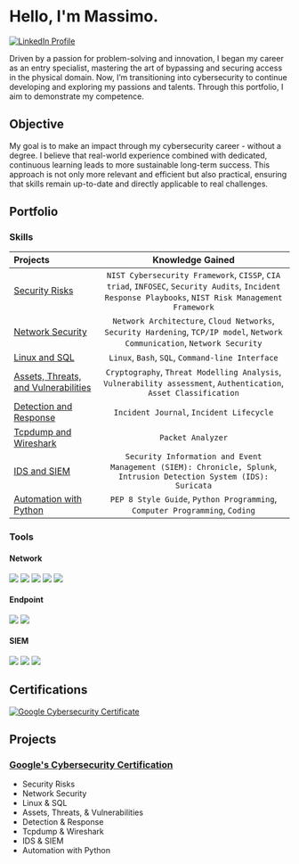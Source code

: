 # Hello, I'm Massimo.
<a href="https://www.linkedin.com/in/massimo-piccone-401164121" target="_blank">
  <img src="https://img.shields.io/badge/-LinkedIn-0A66C2?&style=for-the-badge&logo=LinkedIn&logoColor=white" alt="LinkedIn Profile" />
</a>

Driven by a passion for problem-solving and innovation, I began my career as an entry specialist, mastering the art of bypassing and securing access in the physical domain. Now, I’m transitioning into cybersecurity to continue developing and exploring my passions and talents. Through this portfolio, I aim to demonstrate my competence.

## Objective 

My goal is to make an impact through my cybersecurity career - without a degree. 
I believe that real-world experience combined with dedicated, continuous learning leads to more sustainable long-term success. This approach is not only more relevant and efficient but also practical, ensuring that skills remain up-to-date and directly applicable to real challenges.
## Portfolio

### Skills

| Projects | Knowledge Gained | 
| :---- |:---:|
| [Security Risks](https://github.com/Massimo-Piccone/Massimo-Piccone/tree/ede732574c67763e6d727af3a0fcc656d61c8e7d/Google/1%20-%20Security%20Risks) | `NIST Cybersecurity Framework`, `CISSP`, `CIA triad`, `INFOSEC`, `Security Audits`, `Incident Response Playbooks`, `NIST Risk Management Framework` |
| [Network Security](https://github.com/Massimo-Piccone/Massimo-Piccone/tree/e2626af02096cc685817b8827c515ee3e395f3ab/Google/2%20-%20Network%20Security) | `Network Architecture`, `Cloud Networks`, `Security Hardening`, `TCP/IP model`, `Network Communication`, `Network Security`| 
| [Linux and SQL](https://github.com/Massimo-Piccone/Massimo-Piccone/tree/d86942fa6cdfa3612b63ca3806fc774bda4e5290/Google/3%20-%20Linux%20and%20SQL) | `Linux`, `Bash`, `SQL`, `Command-line Interface` | 
| [Assets, Threats, and Vulnerabilities](https://github.com/Massimo-Piccone/Massimo-Piccone/tree/d86942fa6cdfa3612b63ca3806fc774bda4e5290/Google/4%20-%20Assets%2C%20Threats%20and%20Vulnerabilities) | `Cryptography`, `Threat Modelling Analysis`, `Vulnerability assessment`, `Authentication`, `Asset Classification`|
| [Detection and Response](https://github.com/Massimo-Piccone/Massimo-Piccone/tree/d86942fa6cdfa3612b63ca3806fc774bda4e5290/Google/5%20-%20Detection%20and%20Response) | `Incident Journal`, `Incident Lifecycle` |
| [Tcpdump and Wireshark](https://github.com/Massimo-Piccone/Massimo-Piccone/tree/d86942fa6cdfa3612b63ca3806fc774bda4e5290/Google/6%20-%20Tcpdump%20and%20Wireshark) | `Packet Analyzer` | 
| [IDS and SIEM](https://github.com/Massimo-Piccone/Massimo-Piccone/tree/d86942fa6cdfa3612b63ca3806fc774bda4e5290/Google/7%20-%20IDS%20and%20SIEM) | `Security Information and Event Management (SIEM): Chronicle, Splunk`, `Intrusion Detection System (IDS): Suricata` |
| [Automation with Python](https://github.com/Massimo-Piccone/Massimo-Piccone/tree/d86942fa6cdfa3612b63ca3806fc774bda4e5290/Google/8%20-%20Automation%20with%20Python) | `PEP 8 Style Guide`, `Python Programming`, `Computer Programming`, `Coding`| 

### Tools

#### Network
<div>
    <img src="https://img.shields.io/badge/-Linux%20OS-FCC624?&style=for-the-badge&logo=Linux&logoColor=black" />
    <img src="https://img.shields.io/badge/-Python-3776AB?&style=for-the-badge&logo=Python&logoColor=white" />
    <img src="https://img.shields.io/badge/-Tcpdump-000000?&style=for-the-badge&logo=tcpdump&logoColor=white" />
    <img src="https://img.shields.io/badge/-Wireshark-1679A7?&style=for-the-badge&logo=Wireshark&logoColor=white" />
    <img src="https://img.shields.io/badge/-Suricata-4D4D4D?&style=for-the-badge&logo=Suricata&logoColor=white" />
</div>

#### Endpoint
<div>
    <img src="https://img.shields.io/badge/-Google%20Workspace-4285F4?&style=for-the-badge&logo=Google&logoColor=white" />
    <img src="https://img.shields.io/badge/-Markdown%20Language-000000?&style=for-the-badge&logo=markdown&logoColor=white" />
</div>

#### SIEM
<div>
    <img src="https://img.shields.io/badge/-Chronicle-4E9A06?&style=for-the-badge&logo=google&logoColor=white" />
    <img src="https://img.shields.io/badge/-Splunk-00A3E0?&style=for-the-badge&logo=Splunk&logoColor=white" />
    <img src="https://img.shields.io/badge/-SQL-00758F?&style=for-the-badge&logo=Microsoft-SQL-Server&logoColor=white" />
</div>

## Certifications
<div>
<a href="https://coursera.org/verify/professional-cert/9HTQ7ACNVBBV" target="_blank">
  <img src="https://img.shields.io/badge/-Google%20Cybersecurity%20-4285F4?&style=for-the-badge&logo=google&logoColor=white" alt="Google Cybersecurity Certificate" />
</a>
</div>

## Projects

### [Google's Cybersecurity Certification](https://github.com/Massimo-Piccone/Massimo-Piccone/tree/ede732574c67763e6d727af3a0fcc656d61c8e7d/Google)
- Security Risks
- Network Security
- Linux & SQL
- Assets, Threats, & Vulnerabilities
- Detection & Response
- Tcpdump & Wireshark
- IDS & SIEM
- Automation with Python
